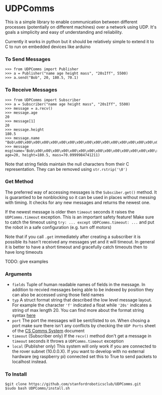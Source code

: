 # UDPComms

This is a simple library to enable communication between different processes (potentially on different machines) over a network using UDP. It's goals a simplicity and easy of understanding and reliability.

Currently it works in python but it should be relatively simple to extend it to C to run on embedded devices like arduino


### To Send Messages
```
>>> from UDPComms import Publisher
>>> a = Publisher("name age height mass", "20sIff", 5500)
>>> a.send("Bob", 20, 180.5, 70.1)
```

### To Receive Messages
```
>>> from UDPComms import Subscriber
>>> a = Subscriber("name age height mass", "20sIff", 5500)
>>> message = a.recv()
>>> message.age
20
>>> message[1]
20
>>> message.height
180.5
>>> message.name
"Bob\x00\x00\x00\x00\x00\x00\x00\x00\x00\x00\x00\x00\x00\x00\x00\x00\x00"
>>> message
msg(name='Bob\x00\x00\x00\x00\x00\x00\x00\x00\x00\x00\x00\x00\x00\x00\x00\x00\x00', age=20, height=180.5, mass=70.0999984741211)
```
Note that string fields maintain the null characters from their C representation. They can be removed using `str.rstrip('\0')`

### Get Method
The preferred way of accessing messages is the `Subsciber.get()` method. It is guarantied to be nonblocking so it can be used in places without messing with timing. It checks for any new messages and returns the newest one.

If the newest message is older then `timeout` seconds it raises the `UDPComms.timeout` exception. This is an important safety feature! Make sure to catch the timeout using `try: ... except UDPComms.timeout: ...` and put the robot in a safe configuration (e.g. turn off motors)

Note that if you call `.get` immediately after creating a subscriber it is possible its hasn't received any messages yet and it will timeout. In general it is better to have a short timeout and gracefully catch timeouts then to have long timeouts

TODO: give examples

### Arguments 

- `fields`
Tuple of human readable names of fields in the message. In addition to recvied messages being able to be indexed by position they can also be accessed using those field names
- `typ`
A struct format string that described the low level message layout. For example the character `'f'` indicated a float while `'20s'` indicates a string of max length 20. You can find more about the format string syntax [here](https://docs.python.org/2/library/struct.html#format-characters)
- `port`
The port the messages will be sent/listed to on. When chosing a port make sure there isn't any conflicts by checking the `UDP Ports` sheet of the [CS Comms System](https://docs.google.com/spreadsheets/d/1pqduUwYa1_sWiObJDrvCCz4Al3pl588ytE4u-Dwa6Pw/edit?usp=sharing) document
- `timeout`
(Subscriber only) If the `recv()` method don't get a message in `timeout` seconds it throws a `UDPComms.timeout` exception
- `local`
(Publisher only) This system will only work if you are connected to the rover subnet (10.0.0.X). If you want to develop with no external hardware (eg raspberry pi) connected set this to True to send packets to localhost instead.


### To Install 

```
$git clone https://github.com/stanfordroboticsclub/UDPComms.git
$sudo bash UDPComms/install.sh
```


